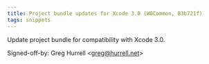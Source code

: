 ```yaml
---
title: Project bundle updates for Xcode 3.0 (WOCommon, 83b721f)
tags: snippets
---
```


Update project bundle for compatibility with Xcode 3.0.

Signed-off-by: Greg Hurrell &lt;greg@hurrell.net&gt;
